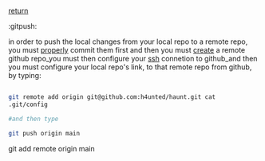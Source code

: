 [return](versioncontrol)

:gitpush:

in order to push the local changes from your local repo to a
remote repo, you must [properly](localrepo) commit them
first and then you must [create](creategithubrepo) a remote
github repo_you must then configure your [ssh](sshgithub)
connetion to github_and then you must configure your local
repo's link, to that remote repo from github, by typing:

```sh

git remote add origin git@github.com:h4unted/haunt.git cat
.git/config

#and then type

git push origin main

```








git add remote origin main 
